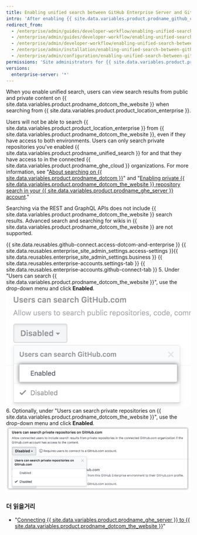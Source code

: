```yaml
---
title: Enabling unified search between GitHub Enterprise Server and GitHub.com
intro: 'After enabling {{ site.data.variables.product.prodname_github_connect }}, you can allow search of {{ site.data.variables.product.prodname_dotcom_the_website }} from {{ site.data.variables.product.product_location_enterprise }}.'
redirect_from:
  - /enterprise/admin/guides/developer-workflow/enabling-unified-search-between-github-enterprise-and-github-com/
  - /enterprise/admin/guides/developer-workflow/enabling-unified-search-between-github-enterprise-server-and-github-com/
  - /enterprise/admin/developer-workflow/enabling-unified-search-between-github-enterprise-server-and-githubcom/
  - /enterprise/admin/installation/enabling-unified-search-between-github-enterprise-server-and-githubcom
  - /enterprise/admin/configuration/enabling-unified-search-between-github-enterprise-server-and-githubcom
permissions: 'Site administrators for {{ site.data.variables.product.prodname_ghe_server }} who are also owners of the connected {{ site.data.variables.product.prodname_ghe_cloud }} organization or enterprise account can enable unified search between {{ site.data.variables.product.prodname_ghe_server }} and {{ site.data.variables.product.prodname_dotcom_the_website }}.'
versions:
  enterprise-server: '*'
---
```


When you enable unified search, users can view search results from public and private content on {{ site.data.variables.product.prodname_dotcom_the_website }} when searching from {{ site.data.variables.product.product_location_enterprise }}.

Users will not be able to search {{ site.data.variables.product.product_location_enterprise }} from {{ site.data.variables.product.prodname_dotcom_the_website }}, even if they have access to both environments. Users can only search private repositories you've enabled {{ site.data.variables.product.prodname_unified_search }} for and that they have access to in the connected {{ site.data.variables.product.prodname_ghe_cloud }} organizations. For more information, see "[About searching on {{ site.data.variables.product.prodname_dotcom }}](/articles/about-searching-on-github/#searching-across-github-enterprise-and-githubcom-simultaneously)" and "[Enabling private {{ site.data.variables.product.prodname_dotcom_the_website }} repository search in your {{ site.data.variables.product.prodname_ghe_server }} account](/articles/enabling-private-github-com-repository-search-in-your-github-enterprise-server-account)."

Searching via the REST and GraphQL APIs does not include {{ site.data.variables.product.prodname_dotcom_the_website }} search results. Advanced search and searching for wikis in {{ site.data.variables.product.prodname_dotcom_the_website }} are not supported.

{{ site.data.reusables.github-connect.access-dotcom-and-enterprise }}
{{ site.data.reusables.enterprise_site_admin_settings.access-settings }}{{ site.data.reusables.enterprise_site_admin_settings.business }}
{{ site.data.reusables.enterprise-accounts.settings-tab }}
{{ site.data.reusables.enterprise-accounts.github-connect-tab }}
5. Under "Users can search {{ site.data.variables.product.prodname_dotcom_the_website }}", use the drop-down menu and click **Enabled**. ![Enable search option in the search GitHub.com drop-down menu](/assets/images/enterprise/site-admin-settings/github-dotcom-enable-search.png)
6. Optionally, under "Users can search private repositories on {{ site.data.variables.product.prodname_dotcom_the_website }}", use the drop-down menu and click **Enabled**. ![Enable private repositories search option in the search GitHub.com drop-down menu](/assets/images/enterprise/site-admin-settings/enable-private-search.png)

### 더 읽을거리

- "[Connecting {{ site.data.variables.product.prodname_ghe_server }} to {{ site.data.variables.product.prodname_dotcom_the_website }}](/enterprise/admin/guides/developer-workflow/connecting-github-enterprise-server-to-github-com)"
